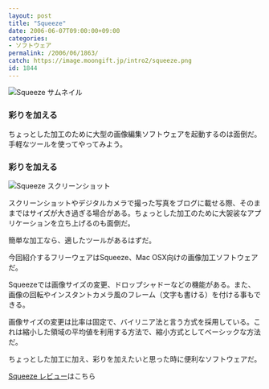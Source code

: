 ```yaml
---
layout: post
title: "Squeeze"
date: 2006-06-07T09:00:00+09:00
categories:
- ソフトウェア
permalink: /2006/06/1863/
catch: https://image.moongift.jp/intro2/squeeze.png
id: 1844
---
```

 ![Squeeze サムネイル](https://image.moongift.jp/intro2/squeeze.t.png "Squeeze サムネイル")
  

### 彩りを加える
  
ちょっとした加工のために大型の画像編集ソフトウェアを起動するのは面倒だ。手軽なツールを使ってやってみよう。  
<!--more-->  

### 彩りを加える
  

![Squeeze スクリーンショット](https://image.moongift.jp/intro2/squeeze.png "Squeeze スクリーンショット")

  

スクリーンショットやデジタルカメラで撮った写真をブログに載せる際、そのままではサイズが大き過ぎる場合がある。ちょっとした加工のために大袈裟なアプリケーションを立ち上げるのも面倒だ。

  

簡単な加工なら、適したツールがあるはずだ。

  

今回紹介するフリーウェアはSqueeze、Mac OSX向けの画像加工ソフトウェアだ。

  

Squeezeでは画像サイズの変更、ドロップシャドーなどの機能がある。また、画像の回転やインスタントカメラ風のフレーム（文字も書ける）を付ける事もできる。

  

画像サイズの変更は比率は固定で、バイリニア法と言う方式を採用している。これは縮小した領域の平均値を利用する方法で、縮小方式としてベーシックな方法だ。

  

ちょっとした加工に加え、彩りを加えたいと思った時に便利なソフトウェアだ。

  

[Squeeze レビュー](http://fw.moongift.jp/review/i-1864.html)はこちら

